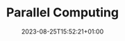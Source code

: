 ---
weight: 1500
title: "Parallel Computing"
description: "Deploy Lotus Docs on various hosting and cloud platforms"
icon: "deployed_code"
date: "2023-08-25T15:52:21+01:00"
lastmod: "2023-08-25T15:52:21+01:00"
draft: false
toc: true
---